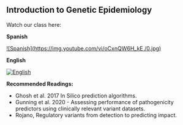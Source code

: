 ## Introduction to Genetic Epidemiology

Watch our class here: 

**Spanish**

[![Spanish](https://img.youtube.com/vi/oCxnQW6H_kE
/0.jpg)](https://youtube.com/watch?v=oCxnQW6H_kE)

**English** 

[![English](https://img.youtube.com/vi/nXLLRswT7rY/0.jpg)](https://youtube.com/watch?v=nXLLRswT7rY)

**Recommended Readings:**
- Ghosh et al. 2017 In Silico prediction algorithms.
- Gunning et al. 2020 - Assessing performance of pathogenicity predictors using clinically relevant variant datasets. 
- Rojano, Regulatory variants from detection to predicting impact.

